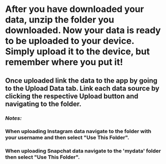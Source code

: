 # After you have downloaded your data, unzip the folder you downloaded. Now your data is ready to be uploaded to your device. Simply upload it to the device, but remember where you put it! 

## Once uploaded link the data to the app by going to the Upload Data tab. Link each data source by clicking the respective Upload button and navigating to the folder. 

### *Notes:*
### When uploading Instagram data navigate to the folder with your username and then select "Use This Folder".
### When uploading Snapchat data navigate to the 'mydata' folder then select "Use This Folder".
